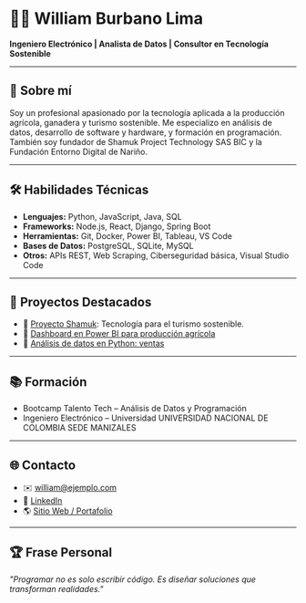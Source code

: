 
# 👨‍💻 William Burbano Lima

**Ingeniero Electrónico | Analista de Datos | Consultor en Tecnología Sostenible**

---

## 📍 Sobre mí
Soy un profesional apasionado por la tecnología aplicada a la producción agrícola, ganadera y turismo sostenible. Me especializo en análisis de datos, desarrollo de software y hardware, y formación en programación. También soy fundador de Shamuk Project Technology SAS BIC y la Fundación Entorno Digital de Nariño.

---

## 🛠️ Habilidades Técnicas

- **Lenguajes:** Python, JavaScript, Java, SQL
- **Frameworks:** Node.js, React, Django, Spring Boot
- **Herramientas:** Git, Docker, Power BI, Tableau, VS Code
- **Bases de Datos:** PostgreSQL, SQLite, MySQL
- **Otros:** APIs REST, Web Scraping, Ciberseguridad básica, Visual Studio Code

---

## 📁 Proyectos Destacados

- 🔹 [Proyecto Shamuk](https://github.com/williamburbano/shamuk): Tecnología para el turismo sostenible.
- 🔹 [Dashboard en Power BI para producción agrícola](https://github.com/williamburbano/agri-bi)
- 🔹 [Análisis de datos en Python: ventas](https://github.com/williamburbano/ventas-ml)

---

## 📚 Formación

- Bootcamp Talento Tech – Análisis de Datos y Programación
- Ingeniero Electrónico – Universidad UNIVERSIDAD NACIONAL DE COLOMBIA
  SEDE MANIZALES

---

## 🌐 Contacto

- ✉️ william@ejemplo.com
- 💼 [LinkedIn](https://www.linkedin.com/in/williamburbano)
- 🌎 [Sitio Web / Portafolio](https://williamburbano.github.io)

---

## 🏆 Frase Personal
*"Programar no es solo escribir código. Es diseñar soluciones que transforman realidades."*
